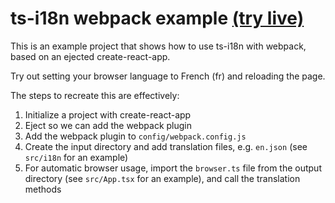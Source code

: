 # ts-i18n webpack example [(try live)](https://domdomegg.github.io/ts-i18n-webpack-plugin-example/)

This is an example project that shows how to use ts-i18n with webpack, based on an ejected create-react-app.

Try out setting your browser language to French (fr) and reloading the page.

The steps to recreate this are effectively:

1. Initialize a project with create-react-app
2. Eject so we can add the webpack plugin
3. Add the webpack plugin to `config/webpack.config.js`
4. Create the input directory and add translation files, e.g. `en.json` (see `src/i18n` for an example)
5. For automatic browser usage, import the `browser.ts` file from the output directory (see `src/App.tsx` for an example), and call the translation methods
